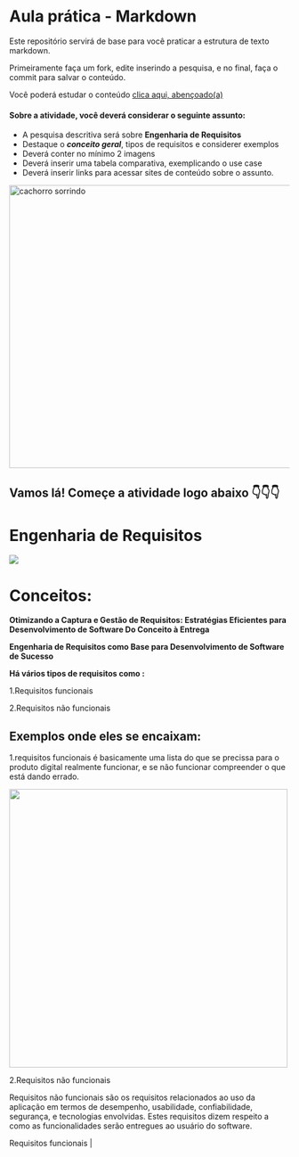 # Aula prática - Markdown

Este repositório servirá de base para você praticar a estrutura de texto markdown. 

Primeiramente faça um fork, edite inserindo a pesquisa, e no final, faça o commit para salvar o conteúdo.

Você poderá estudar o conteúdo [clica aqui, abençoado(a)](https://docs.pipz.com/central-de-ajuda/learning-center/guia-basico-de-markdown#open)

#### Sobre a atividade, você deverá considerar o seguinte assunto:

- A pesquisa descritiva será sobre **Engenharia de Requisitos**
- Destaque o **_conceito geral_**, tipos de requisitos e considerer exemplos
- Deverá conter no mínimo 2 imagens
- Deverá inserir uma tabela comparativa, exemplicando o use case
- Deverá inserir links para acessar sites de conteúdo sobre o assunto.

<img src="https://www.patasdacasa.com.br/sites/default/files/styles/webp/public/noticias/2022/02/E-possivel-ver-um-cachorro-sorrindo-descubra-e-saiba-como-identificar.jpg.webp?itok=UYmPTLUx" alt="cachorro sorrindo" width="508px">


## Vamos lá! Começe a atividade logo abaixo 👇👇👇
<h1>Engenharia de Requisitos</h1>
<img src="https://cdn-icons-png.flaticon.com/512/4370/4370758.png" "width="400px">
<paragrafh>
   <h1> Conceitos:</h1>
</paragrafh>
 

**Otimizando a Captura e Gestão de Requisitos: Estratégias Eficientes para Desenvolvimento de Software Do Conceito à Entrega**

**Engenharia de Requisitos como Base para Desenvolvimento de Software de Sucesso**

**Há vários tipos de requisitos como :**

1.Requisitos funcionais

2.Requisitos não funcionais 
 
 **<h2>Exemplos onde eles se encaixam:</h2>**
1.requisitos funcionais é basicamente uma lista do que se precissa para o produto digital realmente funcionar, e se não funcionar compreender o que está dando errado.

<img src="https://hermes.dio.me/articles/cover/0bd41568-c8f0-4c7b-be81-110c470e499c.png" width="500px">

2.Requisitos não funcionais

Requisitos não funcionais são os requisitos relacionados ao uso da aplicação em termos de desempenho, usabilidade, confiabilidade, segurança, e tecnologias envolvidas. Estes requisitos dizem respeito a como as funcionalidades serão entregues ao usuário do software.


Requisitos funcionais |
